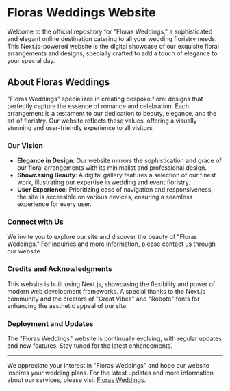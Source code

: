 # Floras Weddings Website

Welcome to the official repository for "Floras Weddings," a sophisticated and elegant online destination catering to all your wedding floristry needs. This Next.js-powered website is the digital showcase of our exquisite floral arrangements and designs, specially crafted to add a touch of elegance to your special day.

## About Floras Weddings

"Floras Weddings" specializes in creating bespoke floral designs that perfectly capture the essence of romance and celebration. Each arrangement is a testament to our dedication to beauty, elegance, and the art of floristry. Our website reflects these values, offering a visually stunning and user-friendly experience to all visitors.

### Our Vision

- **Elegance in Design**: Our website mirrors the sophistication and grace of our floral arrangements with its minimalist and professional design.
- **Showcasing Beauty**: A digital gallery features a selection of our finest work, illustrating our expertise in wedding and event floristry.
- **User Experience**: Prioritizing ease of navigation and responsiveness, the site is accessible on various devices, ensuring a seamless experience for every user.

### Connect with Us

We invite you to explore our site and discover the beauty of "Floras Weddings." For inquiries and more information, please contact us through our website.

### Credits and Acknowledgments

This website is built using Next.js, showcasing the flexibility and power of modern web development frameworks. A special thanks to the Next.js community and the creators of "Great Vibes" and "Roboto" fonts for enhancing the aesthetic appeal of our site.

### Deployment and Updates

The "Floras Weddings" website is continually evolving, with regular updates and new features. Stay tuned for the latest enhancements.

---

We appreciate your interest in "Floras Weddings" and hope our website inspires your wedding plans. For the latest updates and more information about our services, please visit [Floras Weddings](http://localhost:3000).
